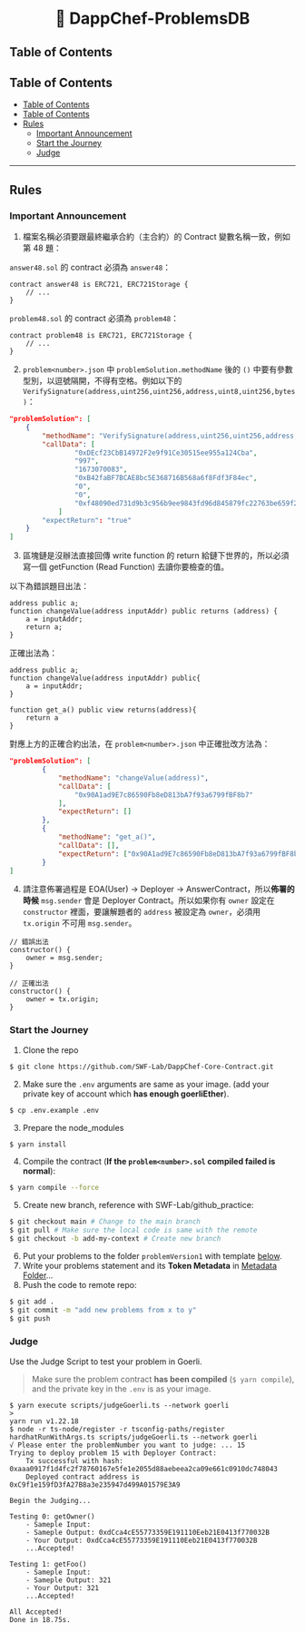 <p align="center">
    <h1 align="center">
        🍩 DappChef-ProblemsDB
    </h1>
</p>

## Table of Contents

## Table of Contents

- [Table of Contents](#table-of-contents)
- [Table of Contents](#table-of-contents-1)
- [Rules](#rules)
  - [Important Announcement](#important-announcement)
  - [Start the Journey](#start-the-journey)
  - [Judge](#judge)

---

## Rules

### Important Announcement

1. 檔案名稱必須要跟最終繼承合約（主合約）的 Contract 變數名稱一致，例如第 48 題：

`answer48.sol` 的 contract 必須為 `answer48`：
```solidity
contract answer48 is ERC721, ERC721Storage {
    // ...
}
```
`problem48.sol` 的 contract 必須為 `problem48`：
```solidity
contract problem48 is ERC721, ERC721Storage {
    // ...
}
```

2. `problem<number>.json` 中 `problemSolution.methodName` 後的 `()` 中要有參數型別，以逗號隔開，不得有空格。例如以下的 `VerifySignature(address,uint256,uint256,address,uint8,uint256,bytes)`：
```JSON
"problemSolution": [
    {
        "methodName": "VerifySignature(address,uint256,uint256,address,uint8,uint256,bytes)",
        "callData": [
                "0xDEcf23CbB14972F2e9f91Ce30515ee955a124Cba",
                "997",
                "1673070083",
                "0xB42faBF7BCAE8bc5E368716B568a6f8Fdf3F84ec",
                "0",
                "0",
                "0xf48090ed731d9b3c956b9ee9843fd96d845879fc22763be659f2fb6f8229b52c245e72e3fb3540e969970333d52fa307b80cb3a04d088364f26c527c4767cb681b"
            ]
        "expectReturn": "true"
    }
]
```

3. 區塊鏈是沒辦法直接回傳 write function 的 return 給鏈下世界的，所以必須寫一個 getFunction (Read Function) 去讀你要檢查的值。

以下為錯誤題目出法：
```solidity
address public a;
function changeValue(address inputAddr) public returns (address) {  
    a = inputAddr;
    return a;
}
```

正確出法為：
```solidity
address public a;
function changeValue(address inputAddr) public{  
    a = inputAddr;
}

function get_a() public view returns(address){
    return a
}
```

對應上方的正確合約出法，在 `problem<number>.json` 中正確批改方法為：
```JSON
"problemSolution": [
        {
            "methodName": "changeValue(address)",
            "callData": [
                "0x90A1ad9E7c86590Fb8eD813bA7f93a6799fBF8b7"
            ],
            "expectReturn": []
        },
        {
            "methodName": "get_a()",
            "callData": [],
            "expectReturn": ["0x90A1ad9E7c86590Fb8eD813bA7f93a6799fBF8b7"]
        }
]
```

4. 請注意佈署過程是 EOA(User) -> Deployer -> AnswerContract，所以**佈署的時候** `msg.sender` 會是 Deployer Contract。所以如果你有 `owner` 設定在 `constructor` 裡面，要讓解題者的 `address` 被設定為 `owner`，必須用 `tx.origin` 不可用 `msg.sender`。
```solidity
// 錯誤出法
constructor() {
    owner = msg.sender;
}

// 正確出法
constructor() {
    owner = tx.origin;
}
```

### Start the Journey

1. Clone the repo
```bash
$ git clone https://github.com/SWF-Lab/DappChef-Core-Contract.git
```
2. Make sure the `.env` arguments are same as your image. (add your private key of account which **has enough goerliEther**).
```bash
$ cp .env.example .env
```
3. Prepare the node_modules
```bash
$ yarn install
```
4. Compile the contract (**If the `problem<number>.sol` compiled failed is normal**):
```bash
$ yarn compile --force
```
5. Create new branch, reference with SWF-Lab/github_practice:
```bash
$ git checkout main # Change to the main branch
$ git pull # Make sure the local code is same with the remote
$ git checkout -b add-my-context # Create new branch
```
6. Put your problems to the folder `problemVersion1` with template [below](#problems-metadata-template).
7. Write your problems statement and its **Token Metadata** in [Metadata Folder](/Metadata)...
8. Push the code to remote repo:
```bash
$ git add .
$ git commit -m "add new problems from x to y"
$ git push
```

### Judge 

Use the Judge Script to test your problem in Goerli.

> Make sure the problem contract **has been compiled** (`$ yarn compile`), and the private key in the `.env` is as your image.

```
$ yarn execute scripts/judgeGoerli.ts --network goerli
>
yarn run v1.22.18
$ node -r ts-node/register -r tsconfig-paths/register hardhatRunWithArgs.ts scripts/judgeGoerli.ts --network goerli
√ Please enter the problemNumber you want to judge: ... 15
Trying to deploy problem 15 with Deployer Contract:
    Tx successful with hash: 0xaaa0917f1d4fc2f78760167e5fe1e2055d88aebeea2ca09e661c0910dc748043
    Deployed contract address is 0xC9f1e159fD3fA27B8a3e235947d499A01579E3A9

Begin the Judging...

Testing 0: getOwner()
    - Sameple Input:
    - Sameple Output: 0xdCca4cE55773359E191110Eeb21E0413f770032B
    - Your Output: 0xdCca4cE55773359E191110Eeb21E0413f770032B
    ...Accepted!

Testing 1: getFoo()
    - Sameple Input:
    - Sameple Output: 321
    - Your Output: 321
    ...Accepted!

All Accepted!
Done in 18.75s.
```


